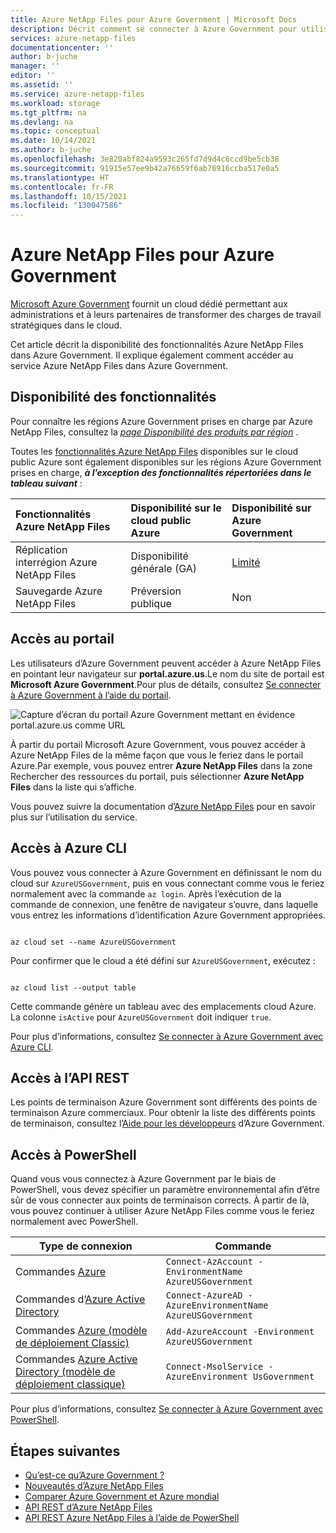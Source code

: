 ```yaml
---
title: Azure NetApp Files pour Azure Government | Microsoft Docs
description: Décrit comment se connecter à Azure Government pour utiliser Azure NetApp Files et la disponibilité des fonctionnalités Azure NetApp Files dans Azure Government.
services: azure-netapp-files
documentationcenter: ''
author: b-juche
manager: ''
editor: ''
ms.assetid: ''
ms.service: azure-netapp-files
ms.workload: storage
ms.tgt_pltfrm: na
ms.devlang: na
ms.topic: conceptual
ms.date: 10/14/2021
ms.author: b-juche
ms.openlocfilehash: 3e820abf824a9593c265fd7d9d4c6ccd9be5cb38
ms.sourcegitcommit: 91915e57ee9b42a76659f6ab78916ccba517e0a5
ms.translationtype: HT
ms.contentlocale: fr-FR
ms.lasthandoff: 10/15/2021
ms.locfileid: "130047586"
---
```

# <a name="azure-netapp-files-for-azure-government"></a>Azure NetApp Files pour Azure Government 

[Microsoft Azure Government](../azure-government/documentation-government-welcome.md) fournit un cloud dédié permettant aux administrations et à leurs partenaires de transformer des charges de travail stratégiques dans le cloud.  

Cet article décrit la disponibilité des fonctionnalités Azure NetApp Files dans Azure Government. Il explique également comment accéder au service Azure NetApp Files dans Azure Government.

## <a name="feature-availability"></a>Disponibilité des fonctionnalités

Pour connaître les régions Azure Government prises en charge par Azure NetApp Files, consultez la *[page Disponibilité des produits par région](https://azure.microsoft.com/global-infrastructure/services/?products=netapp&regions=usgov-non-regional,us-dod-central,us-dod-east,usgov-arizona,usgov-texas,usgov-virginia)* .  

Toutes les [fonctionnalités Azure NetApp Files](whats-new.md) disponibles sur le cloud public Azure sont également disponibles sur les régions Azure Government prises en charge, ***à l’exception des fonctionnalités répertoriées dans le tableau suivant*** : 

| Fonctionnalités Azure NetApp Files | Disponibilité sur le cloud public Azure |  Disponibilité sur Azure Government |
|:--- |:--- |:--- |
| Réplication interrégion Azure NetApp Files | Disponibilité générale (GA) | [Limité](cross-region-replication-introduction.md#supported-region-pairs) |
| Sauvegarde Azure NetApp Files | Préversion publique | Non |

## <a name="portal-access"></a>Accès au portail

Les utilisateurs d’Azure Government peuvent accéder à Azure NetApp Files en pointant leur navigateur sur **portal.azure.us**.Le nom du site de portail est **Microsoft Azure Government**.Pour plus de détails, consultez [Se connecter à Azure Government à l’aide du portail](../azure-government/documentation-government-get-started-connect-with-portal.md).   

![Capture d’écran du portail Azure Government mettant en évidence portal.azure.us comme URL](../media/azure-netapp-files/azure-government.jpg)

À partir du portail Microsoft Azure Government, vous pouvez accéder à Azure NetApp Files de la même façon que vous le feriez dans le portail Azure.Par exemple, vous pouvez entrer **Azure NetApp Files** dans la zone Rechercher des ressources du portail, puis sélectionner **Azure NetApp Files** dans la liste qui s’affiche.  

Vous pouvez suivre la documentation d’[Azure NetApp Files](/azure/azure-netapp-files/) pour en savoir plus sur l’utilisation du service.

## <a name="azure-cli-access"></a>Accès à Azure CLI

Vous pouvez vous connecter à Azure Government en définissant le nom du cloud sur `AzureUSGovernment`, puis en vous connectant comme vous le feriez normalement avec la commande `az login`. Après l’exécution de la commande de connexion, une fenêtre de navigateur s’ouvre, dans laquelle vous entrez les informations d’identification Azure Government appropriées.  

```azurecli 

az cloud set --name AzureUSGovernment 

``` 

Pour confirmer que le cloud a été défini sur `AzureUSGovernment`, exécutez : 

```azurecli 

az cloud list --output table 

``` 

Cette commande génère un tableau avec des emplacements cloud Azure. La colonne `isActive` pour `AzureUSGovernment` doit indiquer `true`.  

Pour plus d’informations, consultez [Se connecter à Azure Government avec Azure CLI](../azure-government/documentation-government-get-started-connect-with-cli.md).

## <a name="rest-api-access"></a>Accès à l’API REST

Les points de terminaison Azure Government sont différents des points de terminaison Azure commerciaux. Pour obtenir la liste des différents points de terminaison, consultez l’[Aide pour les développeurs](../azure-government/compare-azure-government-global-azure.md#guidance-for-developers) d’Azure Government.

## <a name="powershell-access"></a>Accès à PowerShell

Quand vous vous connectez à Azure Government par le biais de PowerShell, vous devez spécifier un paramètre environnemental afin d’être sûr de vous connecter aux points de terminaison corrects. À partir de là, vous pouvez continuer à utiliser Azure NetApp Files comme vous le feriez normalement avec PowerShell. 

| Type de connexion | Commande | 
| --- | --- | 
| Commandes [Azure](/powershell/module/az.accounts/Connect-AzAccount) |`Connect-AzAccount -EnvironmentName AzureUSGovernment` | 
| Commandes d’[Azure Active Directory](/powershell/module/azuread/connect-azuread) |`Connect-AzureAD -AzureEnvironmentName AzureUSGovernment` | 
| Commandes [Azure (modèle de déploiement Classic)](/powershell/module/servicemanagement/azure.service/add-azureaccount) |`Add-AzureAccount -Environment AzureUSGovernment` | 
| Commandes [Azure Active Directory (modèle de déploiement classique)](/previous-versions/azure/jj151815(v=azure.100)) |`Connect-MsolService -AzureEnvironment UsGovernment` | 

Pour plus d’informations, consultez [Se connecter à Azure Government avec PowerShell](../azure-government/documentation-government-get-started-connect-with-ps.md).

## <a name="next-steps"></a>Étapes suivantes
* [Qu’est-ce qu’Azure Government ?](../azure-government/documentation-government-welcome.md)
* [Nouveautés d’Azure NetApp Files](whats-new.md)
* [Comparer Azure Government et Azure mondial](../azure-government/compare-azure-government-global-azure.md)
* [API REST d’Azure NetApp Files](azure-netapp-files-develop-with-rest-api.md)
* [API REST Azure NetApp Files à l’aide de PowerShell](develop-rest-api-powershell.md)
